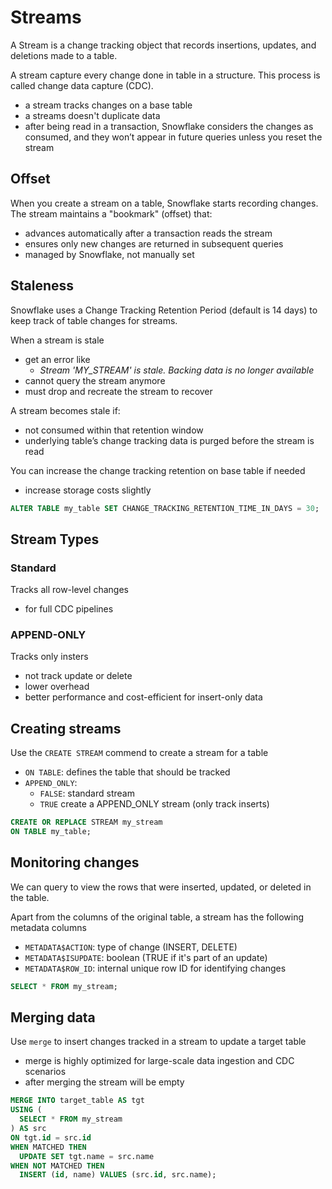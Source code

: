 # Streams

A Stream is a change tracking object that records insertions, updates, and deletions made to a table.

A stream capture every change done in table in a structure. This process is called change data capture (CDC).

- a stream tracks changes on a base table
- a streams doesn't duplicate data
- after being read in a transaction, Snowflake considers the changes as consumed, and they won’t appear in future queries unless you reset the stream

## Offset

When you create a stream on a table, Snowflake starts recording changes. The stream maintains a "bookmark" (offset) that:

- advances automatically after a transaction reads the stream
- ensures only new changes are returned in subsequent queries
- managed by Snowflake, not manually set

## Staleness

Snowflake uses a Change Tracking Retention Period (default is 14 days) to keep track of table changes for streams.

When a stream is stale

- get an error like
  - _Stream 'MY_STREAM' is stale. Backing data is no longer available_
- cannot query the stream anymore
- must drop and recreate the stream to recover

A stream becomes stale if:

- not consumed within that retention window
- underlying table’s change tracking data is purged before the stream is read

You can increase the change tracking retention on base table if needed

- increase storage costs slightly

```sql
ALTER TABLE my_table SET CHANGE_TRACKING_RETENTION_TIME_IN_DAYS = 30;
```

## Stream Types

### Standard

Tracks all row-level changes

- for full CDC pipelines

### APPEND-ONLY

Tracks only insters

- not track update or delete
- lower overhead
- better performance and cost-efficient for insert-only data

## Creating streams

Use the `CREATE STREAM` commend to create a stream for a table

- `ON TABLE`: defines the table that should be tracked
- `APPEND_ONLY`:
  - `FALSE`: standard stream
  - `TRUE` create a APPEND_ONLY stream (only track inserts)

```sql
CREATE OR REPLACE STREAM my_stream
ON TABLE my_table;
```

## Monitoring changes

We can query to view the rows that were inserted, updated, or deleted in the table.

Apart from the columns of the original table, a stream has the following metadata columns

- `METADATA$ACTION`: type of change (INSERT, DELETE)
- `METADATA$ISUPDATE`: boolean (TRUE if it's part of an update)
- `METADATA$ROW_ID`: internal unique row ID for identifying changes

```sql
SELECT * FROM my_stream;
```

## Merging data

Use `merge` to insert changes tracked in a stream to update a target table

- merge is highly optimized for large-scale data ingestion and CDC scenarios
- after merging the stream will be empty

```sql
MERGE INTO target_table AS tgt
USING (
  SELECT * FROM my_stream
) AS src
ON tgt.id = src.id
WHEN MATCHED THEN
  UPDATE SET tgt.name = src.name
WHEN NOT MATCHED THEN
  INSERT (id, name) VALUES (src.id, src.name);
```
